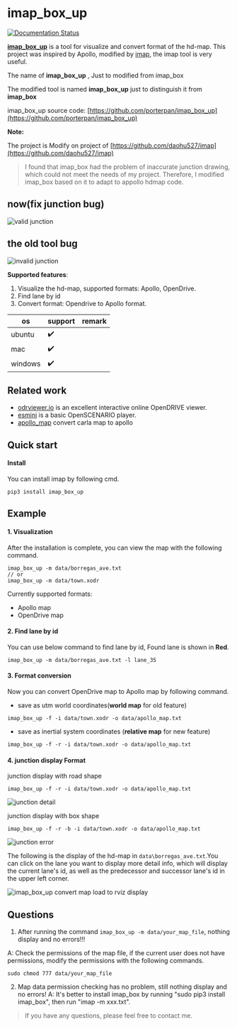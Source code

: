 # imap_box_up

[![Documentation Status](https://readthedocs.org/projects/imap/badge/?version=latest)](https://imap.readthedocs.io/en/latest/?badge=latest)

**[imap_box_up](https://imap.readthedocs.io/en/latest/)** is a tool for visualize and convert format of the hd-map. This project was inspired by Apollo, modified by [imap](https://github.com/daohu527/imap), the imap tool is very useful. 

The name of **imap_box_up** , Just to modified from imap_box

The modified tool is named **imap_box_up** just to distinguish it from **imap_box**

imap_box_up source code: [https://github.com/porterpan/imap_box_up](https://github.com/porterpan/imap_box_up)

**Note:**

The project is Modify on project of [https://github.com/daohu527/imap](https://github.com/daohu527/imap)

> I found that imap_box had the problem of inaccurate junction drawing, which could not meet the needs of my project. Therefore, I modified imap_box based on it to adapt to appollo hdmap code. 

## now(fix junction bug)

![valid junction](https://img2.imgtp.com/2024/04/12/aHEcAl7a.png)


## the old tool bug

![invalid junction](https://img2.imgtp.com/2024/04/12/hOWOvqyr.jpg)


**Supported features**:
1. Visualize the hd-map, supported formats: Apollo, OpenDrive.
2. Find lane by id
3. Convert format: Opendrive to Apollo format.

| os      | support                 | remark |
|---------|-------------------------|--------|
| ubuntu  | :heavy_check_mark:      |        |
| mac     | :heavy_check_mark:      |        |
| windows | :heavy_check_mark:      |        |

## Related work
- [odrviewer.io](https://odrviewer.io/) is an excellent interactive online OpenDRIVE viewer.
- [esmini](https://github.com/esmini/esmini) is a basic OpenSCENARIO player.
- [apollo_map](https://github.com/Flycars/apollo_map) convert carla map to apollo

## Quick start

#### Install
You can install imap by following cmd.
```shell
pip3 install imap_box_up
```

## Example
#### 1. Visualization
After the installation is complete, you can view the map with the following command.
```shell
imap_box_up -m data/borregas_ave.txt
// or
imap_box_up -m data/town.xodr
```
Currently supported formats:
* Apollo map
* OpenDrive map

#### 2. Find lane by id
You can use below command to find lane by id, Found lane is shown in **Red**.
```shell
imap_box_up -m data/borregas_ave.txt -l lane_35
```

#### 3. Format conversion
Now you can convert OpenDrive map to Apollo map by following command.

- save as utm world coordinates(**world map** for old feature)
```shell
imap_box_up -f -i data/town.xodr -o data/apollo_map.txt
```

- save as inertial system coordinates (**relative map** for new feature)

```shell
imap_box_up -f -r -i data/town.xodr -o data/apollo_map.txt
```

#### 4. junction display Format

junction display with road shape

```shell
imap_box_up -f -r -i data/town.xodr -o data/apollo_map.txt
```

![junction detail](https://img2.imgtp.com/2024/04/12/Ct9V2l51.png)

junction display with box shape

```shell
imap_box_up -f -r -b -i data/town.xodr -o data/apollo_map.txt
```

![junction error](https://imap.readthedocs.io/en/latest/_images/map_show.jpg)



The following is the display of the hd-map in `data\borregas_ave.txt`.You can click on the lane you want to display more detail info, which will display the current lane's id, as well as the predecessor and successor lane's id in the upper left corner.

![imap_box_up convert map load to rviz display](https://img2.imgtp.com/2024/04/12/a1QPsCb2.png)


## Questions
1. After running the command `imap_box_up -m data/your_map_file`, nothing display and no errors!!!

A: Check the permissions of the map file, if the current user does not have permissions, modify the permissions with the following commands.
```shell
sudo chmod 777 data/your_map_file
```
2. Map data permission checking has no problem, still nothing display and no errors!
A: It's better to install imap_box by running "sudo pip3 install imap_box", then run "imap -m xxx.txt".

> If you have any questions, please feel free to contact me.